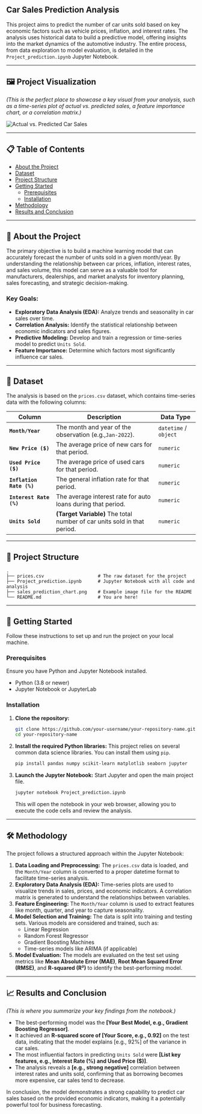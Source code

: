 



## Car Sales Prediction Analysis

This project aims to predict the number of car units sold based on key economic factors such as vehicle prices, inflation, and interest rates. The analysis uses historical data to build a predictive model, offering insights into the market dynamics of the automotive industry. The entire process, from data exploration to model evaluation, is detailed in the `Project_prediction.ipynb` Jupyter Notebook.

---

## 🖼️ Project Visualization

*(This is the perfect place to showcase a key visual from your analysis, such as a time-series plot of actual vs. predicted sales, a feature importance chart, or a correlation matrix.)*

![Actual vs. Predicted Car Sales](./sales_prediction_chart.png)

---

## 📋 Table of Contents

- [About the Project](#-about-the-project)
- [Dataset](#-dataset)
- [Project Structure](#-project-structure)
- [Getting Started](#-getting-started)
  - [Prerequisites](#prerequisites)
  - [Installation](#installation)
- [Methodology](#-methodology)
- [Results and Conclusion](#-results-and-conclusion)

---

## 📖 About the Project

The primary objective is to build a machine learning model that can accurately forecast the number of units sold in a given month/year. By understanding the relationship between car prices, inflation, interest rates, and sales volume, this model can serve as a valuable tool for manufacturers, dealerships, and market analysts for inventory planning, sales forecasting, and strategic decision-making.

### Key Goals:

- **Exploratory Data Analysis (EDA):** Analyze trends and seasonality in car sales over time.
- **Correlation Analysis:** Identify the statistical relationship between economic indicators and sales figures.
- **Predictive Modeling:** Develop and train a regression or time-series model to predict `Units Sold`.
- **Feature Importance:** Determine which factors most significantly influence car sales.

---

## 💾 Dataset

The analysis is based on the `prices.csv` dataset, which contains time-series data with the following columns:

| Column                           | Description                                                                    | Data Type                 |
| -------------------------------- | ------------------------------------------------------------------------------ | ------------------------- |
| **`Month/Year`**         | The month and year of the observation (e.g.,`Jan-2022`).                     | `datetime` / `object` |
| **`New Price ($)`**      | The average price of new cars for that period.                                 | `numeric`               |
| **`Used Price ($)`**     | The average price of used cars for that period.                                | `numeric`               |
| **`Inflation Rate (%)`** | The general inflation rate for that period.                                    | `numeric`               |
| **`Interest Rate (%)`**  | The average interest rate for auto loans during that period.                   | `numeric`               |
| **`Units Sold`**         | **(Target Variable)** The total number of car units sold in that period. | `numeric`               |

---

## 📁 Project Structure

```
.
├── prices.csv                    # The raw dataset for the project
├── Project_prediction.ipynb      # Jupyter Notebook with all code and analysis
├── sales_prediction_chart.png    # Example image file for the README
└── README.md                     # You are here!
```

---

## 🚀 Getting Started

Follow these instructions to set up and run the project on your local machine.

### Prerequisites

Ensure you have Python and Jupyter Notebook installed.

- Python (3.8 or newer)
- Jupyter Notebook or JupyterLab

### Installation

1. **Clone the repository:**

   ```bash
   git clone https://github.com/your-username/your-repository-name.git
   cd your-repository-name
   ```
2. **Install the required Python libraries:**
   This project relies on several common data science libraries. You can install them using `pip`.

   ```bash
   pip install pandas numpy scikit-learn matplotlib seaborn jupyter
   ```
3. **Launch the Jupyter Notebook:**
   Start Jupyter and open the main project file.

   ```bash
   jupyter notebook Project_prediction.ipynb
   ```

   This will open the notebook in your web browser, allowing you to execute the code cells and review the analysis.

---

## 🛠️ Methodology

The project follows a structured approach within the Jupyter Notebook:

1. **Data Loading and Preprocessing:** The `prices.csv` data is loaded, and the `Month/Year` column is converted to a proper datetime format to facilitate time-series analysis.
2. **Exploratory Data Analysis (EDA):** Time-series plots are used to visualize trends in sales, prices, and economic indicators. A correlation matrix is generated to understand the relationships between variables.
3. **Feature Engineering:** The `Month/Year` column is used to extract features like month, quarter, and year to capture seasonality.
4. **Model Selection and Training:** The data is split into training and testing sets. Various models are considered and trained, such as:
   - Linear Regression
   - Random Forest Regressor
   - Gradient Boosting Machines
   - Time-series models like ARIMA (if applicable)
5. **Model Evaluation:** The models are evaluated on the test set using metrics like **Mean Absolute Error (MAE)**, **Root Mean Squared Error (RMSE)**, and **R-squared (R²)** to identify the best-performing model.

---

## 📈 Results and Conclusion

*(This is where you summarize your key findings from the notebook.)*

- The best-performing model was the **[Your Best Model, e.g., Gradient Boosting Regressor]**.
- It achieved an **R-squared score of [Your Score, e.g., 0.92]** on the test data, indicating that the model explains [e.g., 92%] of the variance in car sales.
- The most influential factors in predicting `Units Sold` were **[List key features, e.g., Interest Rate (%) and Used Price ($)]**.
- The analysis reveals a **[e.g., strong negative]** correlation between interest rates and units sold, confirming that as borrowing becomes more expensive, car sales tend to decrease.

In conclusion, the model demonstrates a strong capability to predict car sales based on the provided economic indicators, making it a potentially powerful tool for business forecasting.
